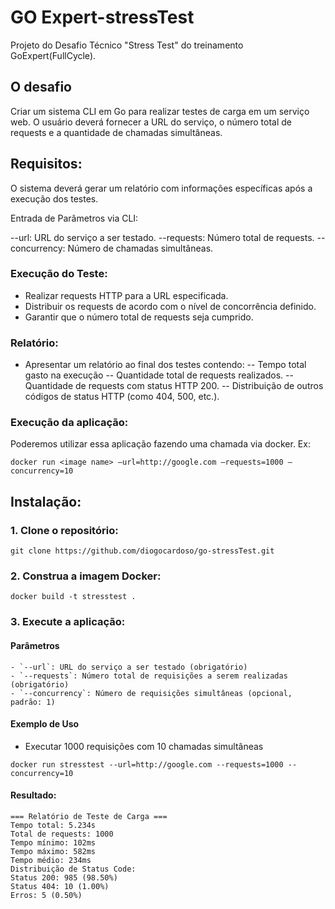 # GO Expert-stressTest

Projeto do Desafio Técnico "Stress Test" do treinamento GoExpert(FullCycle).

## O desafio

Criar um sistema CLI em Go para realizar testes de carga em um serviço web. O usuário deverá fornecer a URL do serviço, o número total de requests e a quantidade de chamadas simultâneas.

## Requisitos:

O sistema deverá gerar um relatório com informações específicas após a execução dos testes.

Entrada de Parâmetros via CLI:

--url: URL do serviço a ser testado.
--requests: Número total de requests.
--concurrency: Número de chamadas simultâneas.

### Execução do Teste:

- Realizar requests HTTP para a URL especificada.
- Distribuir os requests de acordo com o nível de concorrência definido.
- Garantir que o número total de requests seja cumprido.

### Relatório:

- Apresentar um relatório ao final dos testes contendo:
    -- Tempo total gasto na execução
    -- Quantidade total de requests realizados.
    -- Quantidade de requests com status HTTP 200.
    -- Distribuição de outros códigos de status HTTP (como 404, 500, etc.).

### Execução da aplicação:
Poderemos utilizar essa aplicação fazendo uma chamada via docker. Ex:

```
docker run <image name> —url=http://google.com —requests=1000 —concurrency=10
```

## Instalação:

### 1. Clone o repositório:

```
git clone https://github.com/diogocardoso/go-stressTest.git
```

### 2. Construa a imagem Docker:


```
docker build -t stresstest .
```

### 3. Execute a aplicação:

#### Parâmetros
```
- `--url`: URL do serviço a ser testado (obrigatório)
- `--requests`: Número total de requisições a serem realizadas (obrigatório)
- `--concurrency`: Número de requisições simultâneas (opcional, padrão: 1)
```

#### Exemplo de Uso

- Executar 1000 requisições com 10 chamadas simultâneas

```
docker run stresstest --url=http://google.com --requests=1000 --concurrency=10
```

#### Resultado:

```
=== Relatório de Teste de Carga ===
Tempo total: 5.234s
Total de requests: 1000
Tempo mínimo: 102ms
Tempo máximo: 582ms
Tempo médio: 234ms
Distribuição de Status Code:
Status 200: 985 (98.50%)
Status 404: 10 (1.00%)
Erros: 5 (0.50%)
```
